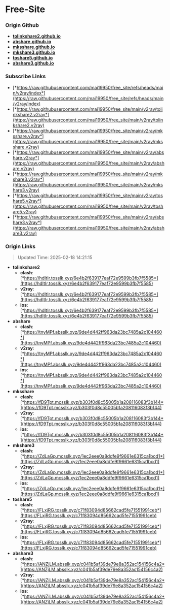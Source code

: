 # Free-Site

### Origin Github

- [**tolinkshare2.github.io**](https://github.com/tolinkshare2/tolinkshare2.github.io)
- [**abshare.github.io**](https://github.com/abshare/abshare.github.io)
- [**mksshare.github.io**](https://github.com/mksshare/mksshare.github.io)
- [**mkshare3.github.io**](https://github.com/mkshare3/mkshare3.github.io)
- [**toshare5.github.io**](https://github.com/toshare5/toshare5.github.io)
- [**abshare3.github.io**](https://github.com/abshare3/abshare3.github.io)

### Subscribe Links

- [*https://raw.githubusercontent.com/mai19950/free_site/refs/heads/main/v2ray/index*](https://raw.githubusercontent.com/mai19950/free_site/refs/heads/main/v2ray/index)
- [*https://raw.githubusercontent.com/mai19950/free_site/main/v2ray/tolinkshare2.v2ray*](https://raw.githubusercontent.com/mai19950/free_site/main/v2ray/tolinkshare2.v2ray)
- [*https://raw.githubusercontent.com/mai19950/free_site/main/v2ray/mksshare.v2ray*](https://raw.githubusercontent.com/mai19950/free_site/main/v2ray/mksshare.v2ray)
- [*https://raw.githubusercontent.com/mai19950/free_site/main/v2ray/abshare.v2ray*](https://raw.githubusercontent.com/mai19950/free_site/main/v2ray/abshare.v2ray)
- [*https://raw.githubusercontent.com/mai19950/free_site/main/v2ray/mkshare3.v2ray*](https://raw.githubusercontent.com/mai19950/free_site/main/v2ray/mkshare3.v2ray)
- [*https://raw.githubusercontent.com/mai19950/free_site/main/v2ray/toshare5.v2ray*](https://raw.githubusercontent.com/mai19950/free_site/main/v2ray/toshare5.v2ray)
- [*https://raw.githubusercontent.com/mai19950/free_site/main/v2ray/abshare3.v2ray*](https://raw.githubusercontent.com/mai19950/free_site/main/v2ray/abshare3.v2ray)

### Origin Links

> Updated Time: 2025-02-18 14:21:15

- **tolinkshare2**
  - **clash**: [*https://hdItIr.tosslk.xyz/6e4b2f639177eaf72e9599b3fb7f5585*](https://hdItIr.tosslk.xyz/6e4b2f639177eaf72e9599b3fb7f5585)
  - **v2ray**: [*https://hdItIr.tosslk.xyz/6e4b2f639177eaf72e9599b3fb7f5585*](https://hdItIr.tosslk.xyz/6e4b2f639177eaf72e9599b3fb7f5585)
  - **ios**: [*https://hdItIr.tosslk.xyz/6e4b2f639177eaf72e9599b3fb7f5585*](https://hdItIr.tosslk.xyz/6e4b2f639177eaf72e9599b3fb7f5585)
- **abshare**
  - **clash**: [*https://tnyMPf.absslk.xyz/9de4d442ff963da23bc7485a2c104460*](https://tnyMPf.absslk.xyz/9de4d442ff963da23bc7485a2c104460)
  - **v2ray**: [*https://tnyMPf.absslk.xyz/9de4d442ff963da23bc7485a2c104460*](https://tnyMPf.absslk.xyz/9de4d442ff963da23bc7485a2c104460)
  - **ios**: [*https://tnyMPf.absslk.xyz/9de4d442ff963da23bc7485a2c104460*](https://tnyMPf.absslk.xyz/9de4d442ff963da23bc7485a2c104460)
- **mksshare**
  - **clash**: [*https://fD9Tpt.mcsslk.xyz/b303f0d8c55005b1a208116083f3b144*](https://fD9Tpt.mcsslk.xyz/b303f0d8c55005b1a208116083f3b144)
  - **v2ray**: [*https://fD9Tpt.mcsslk.xyz/b303f0d8c55005b1a208116083f3b144*](https://fD9Tpt.mcsslk.xyz/b303f0d8c55005b1a208116083f3b144)
  - **ios**: [*https://fD9Tpt.mcsslk.xyz/b303f0d8c55005b1a208116083f3b144*](https://fD9Tpt.mcsslk.xyz/b303f0d8c55005b1a208116083f3b144)
- **mkshare3**
  - **clash**: [*https://ZdLaGp.mcsslk.xyz/1ec2eee0a8ddfe9f9661e6315ca1bcd1*](https://ZdLaGp.mcsslk.xyz/1ec2eee0a8ddfe9f9661e6315ca1bcd1)
  - **v2ray**: [*https://ZdLaGp.mcsslk.xyz/1ec2eee0a8ddfe9f9661e6315ca1bcd1*](https://ZdLaGp.mcsslk.xyz/1ec2eee0a8ddfe9f9661e6315ca1bcd1)
  - **ios**: [*https://ZdLaGp.mcsslk.xyz/1ec2eee0a8ddfe9f9661e6315ca1bcd1*](https://ZdLaGp.mcsslk.xyz/1ec2eee0a8ddfe9f9661e6315ca1bcd1)
- **toshare5**
  - **clash**: [*https://FLxjRG.tosslk.xyz/c71f83094d85662cad5fe71551991ceb*](https://FLxjRG.tosslk.xyz/c71f83094d85662cad5fe71551991ceb)
  - **v2ray**: [*https://FLxjRG.tosslk.xyz/c71f83094d85662cad5fe71551991ceb*](https://FLxjRG.tosslk.xyz/c71f83094d85662cad5fe71551991ceb)
  - **ios**: [*https://FLxjRG.tosslk.xyz/c71f83094d85662cad5fe71551991ceb*](https://FLxjRG.tosslk.xyz/c71f83094d85662cad5fe71551991ceb)
- **abshare3**
  - **clash**: [*https://ANZjLM.absslk.xyz/c041b5af39de79e8a352ac154156c4a2*](https://ANZjLM.absslk.xyz/c041b5af39de79e8a352ac154156c4a2)
  - **v2ray**: [*https://ANZjLM.absslk.xyz/c041b5af39de79e8a352ac154156c4a2*](https://ANZjLM.absslk.xyz/c041b5af39de79e8a352ac154156c4a2)
  - **ios**: [*https://ANZjLM.absslk.xyz/c041b5af39de79e8a352ac154156c4a2*](https://ANZjLM.absslk.xyz/c041b5af39de79e8a352ac154156c4a2)
